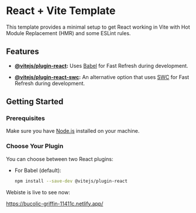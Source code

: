 # React + Vite Template

This template provides a minimal setup to get React working in Vite with Hot Module Replacement (HMR) and some ESLint rules.

## Features

- **[@vitejs/plugin-react](https://github.com/vitejs/vite-plugin-react/blob/main/packages/plugin-react/README.md):**
  Uses [Babel](https://babeljs.io/) for Fast Refresh during development.

- **[@vitejs/plugin-react-swc](https://github.com/vitejs/vite-plugin-react-swc):**
  An alternative option that uses [SWC](https://swc.rs/) for Fast Refresh during development.

## Getting Started

### Prerequisites

Make sure you have [Node.js](https://nodejs.org/) installed on your machine.

### Choose Your Plugin

You can choose between two React plugins:

- For Babel (default):
  ```bash
  npm install --save-dev @vitejs/plugin-react

Webiste is live to see now:

https://bucolic-griffin-11411c.netlify.app/
